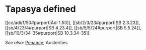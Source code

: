 # Tapasya defined

[[cc/adi/1/50#purport|Ādi 1.50]], [[sb/2/3/23#purport|SB 2.3.23]], [[sb/4/23/4#purport|SB 4.23.4]], [[sb/5/5/24#purport|SB 5.5.24]], [[sb/10/3/34-35#purport|SB 10.3.34-35]]


*See also:* [Penance](entries/penances.md); Austerities
